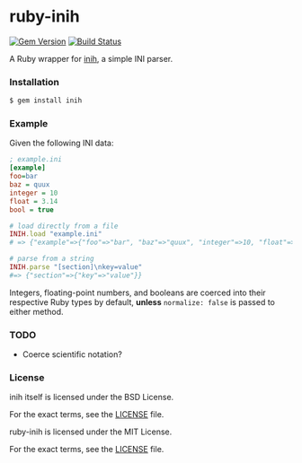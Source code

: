 ruby-inih
=========

[![Gem Version](https://badge.fury.io/rb/inih.svg)](https://badge.fury.io/rb/inih)
[![Build Status](https://img.shields.io/github/workflow/status/woodruffw/ruby-inih/CI/master)](https://github.com/woodruffw/ruby-inih/actions?query=workflow%3ACI)

A Ruby wrapper for [inih](https://github.com/benhoyt/inih), a simple INI parser.

### Installation

```bash
$ gem install inih
```

### Example

Given the following INI data:

```ini
; example.ini
[example]
foo=bar
baz = quux
integer = 10
float = 3.14
bool = true
```

```ruby
# load directly from a file
INIH.load "example.ini"
# => {"example"=>{"foo"=>"bar", "baz"=>"quux", "integer"=>10, "float"=>3.14, "bool"=>true}}

# parse from a string
INIH.parse "[section]\nkey=value"
#=> {"section"=>{"key"=>"value"}}
```

Integers, floating-point numbers, and booleans are coerced into their respective Ruby types by
default, **unless** `normalize: false` is passed to either method.

### TODO

* Coerce scientific notation?

### License

inih itself is licensed under the BSD License.

For the exact terms, see the [LICENSE](ext/inih/LICENSE) file.

ruby-inih is licensed under the MIT License.

For the exact terms, see the [LICENSE](./LICENSE) file.
